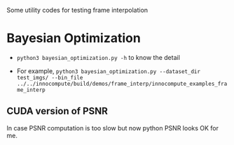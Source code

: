 Some utility codes for testing frame interpolation


# Bayesian Optimization
* ```python3 bayesian_optimization.py -h``` to know the detail

* For example, ```python3 bayesian_optimization.py --dataset_dir test_imgs/ --bin_file ../../innocompute/build/demos/frame_interp/innocompute_examples_frame_interp```


## CUDA version of PSNR
In case PSNR computation is too slow but now python PSNR looks OK for me.
